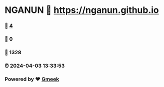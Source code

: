 # NGANUN :link: https://nganun.github.io 
### :page_facing_up: [4](https://nganun.github.io/tag.html) 
### :speech_balloon: 0 
### :hibiscus: 1328 
### :alarm_clock: 2024-04-03 13:33:53 
### Powered by :heart: [Gmeek](https://github.com/Meekdai/Gmeek)
